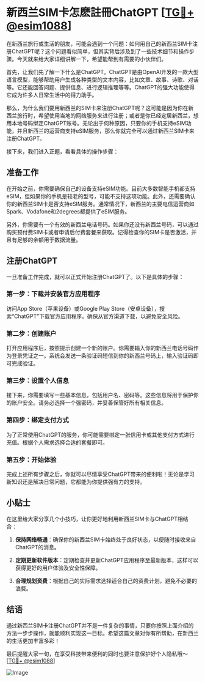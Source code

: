 # 新西兰SIM卡怎麽註冊ChatGPT [[TG💪+ @esim1088](https://t.me/s/esim1088)]

在新西兰旅行或生活的朋友，可能会遇到一个问题：如何用自己的新西兰SIM卡注册ChatGPT呢？这个问题看似简单，但其实背后涉及到了一些技术细节和操作步骤。今天就来给大家详细讲解一下，希望能帮到有需要的小伙伴们。

首先，让我们先了解一下什么是ChatGPT。ChatGPT是由OpenAI开发的一款大型语言模型，能够帮助用户生成各种类型的文本内容，比如文章、故事、诗歌、对话等。它还能回答问题、提供信息、进行逻辑推理等等。ChatGPT的强大功能使得它成为许多人日常生活中的得力助手。

那么，为什么我们要用新西兰的SIM卡来注册ChatGPT呢？这可能是因为你在新西兰旅行时，希望使用当地的网络服务来进行注册；或者是你已经定居新西兰，想用本地号码绑定ChatGPT账号。无论出于何种原因，只要你的手机支持eSIM功能，并且新西兰的运营商支持eSIM服务，那么你就完全可以通过新西兰SIM卡来注册ChatGPT。

接下来，我们进入正题，看看具体的操作步骤：

## 准备工作

在开始之前，你需要确保自己的设备支持eSIM功能。目前大多数智能手机都支持eSIM，但如果你的手机是较老的型号，可能不支持这项功能。此外，还需要确认你的新西兰SIM卡是否支持eSIM服务。通常情况下，新西兰的主要电信运营商如Spark、Vodafone和2degrees都提供了eSIM服务。

另外，你需要有一个有效的新西兰电话号码。如果你还没有新西兰号码，可以通过购买预付费SIM卡或者申请后付费套餐来获取。记得检查你的SIM卡是否激活，并且有足够的余额用于数据流量。

## 注册ChatGPT

一旦准备工作完成，就可以正式开始注册ChatGPT了。以下是具体的步骤：

### 第一步：下载并安装官方应用程序

访问App Store（苹果设备）或Google Play Store（安卓设备），搜索“ChatGPT”下载官方应用程序。确保从官方渠道下载，以避免安全风险。

### 第二步：创建账户

打开应用程序后，按照提示创建一个新的账户。你需要输入你的新西兰电话号码作为登录凭证之一。系统会发送一条验证码短信到你的新西兰号码上，输入验证码即可完成验证。

### 第三步：设置个人信息

接下来，你需要填写一些基本信息，包括用户名、密码等。这些信息将用于保护你的账户安全。请务必选择一个强密码，并妥善保管好所有相关信息。

### 第四步：绑定支付方式

为了正常使用ChatGPT的服务，你可能需要绑定一张信用卡或其他支付方式进行充值。根据个人需求选择合适的套餐即可。

### 第五步：开始体验

完成上述所有步骤之后，你就可以尽情享受ChatGPT带来的便利啦！无论是学习新知识还是解决日常问题，它都能为你提供强有力的支持。

## 小贴士

在这里给大家分享几个小技巧，让你更好地利用新西兰SIM卡与ChatGPT相结合：

1. **保持网络畅通**：确保你的新西兰SIM卡始终处于良好状态，以便随时接收来自ChatGPT的消息。
   
2. **定期更新软件版本**：定期检查并更新ChatGPT应用程序至最新版本，这样可以获得更好的用户体验及安全性保障。
   
3. **合理规划资费**：根据自己的实际需求选择适合自己的资费计划，避免不必要的浪费。

## 结语

通过新西兰SIM卡注册ChatGPT并不是一件复杂的事情，只要你按照上面介绍的方法一步步操作，就能顺利实现这一目标。希望这篇文章对你有所帮助，在新西兰的生活更加丰富多彩！

最后提醒大家一句，在享受科技带来便利的同时也要注意保护好个人隐私哦～ [[TG💪+ @esim1088](https://t.me/s/esim1088)]

![Image](https://i.postimg.cc/4NQfJmqS/Snipaste-2025-05-13-00-14-12.png)